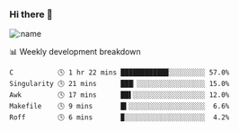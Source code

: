 ### Hi there 👋

<!--
**lv2020/lv2020** is a ✨ _special_ ✨ repository because its `README.md` (this file) appears on your GitHub profile.

Here are some ideas to get you started:

- 🔭 I’m currently working on ...
- 🌱 I’m currently learning ...
- 👯 I’m looking to collaborate on ...
- 🤔 I’m looking for help with ...
- 💬 Ask me about ...
- 📫 How to reach me: ...
- 😄 Pronouns: ...
- ⚡ Fun fact: ...
-->
![:name](https://count.getloli.com/get/@:lv2020)
 <!-- waka-box start -->
📊 Weekly development breakdown
```text
C           🕓 1 hr 22 mins ███████████▉░░░░░░░░░ 57.0%
Singularity 🕓 21 mins      ███▏░░░░░░░░░░░░░░░░░ 15.0%
Awk         🕓 17 mins      ██▌░░░░░░░░░░░░░░░░░░ 12.0%
Makefile    🕓 9 mins       █▍░░░░░░░░░░░░░░░░░░░  6.6%
Roff        🕓 6 mins       ▉░░░░░░░░░░░░░░░░░░░░  4.2%
```
<!-- Powered by https://github.com/YouEclipse/waka-box-go . -->
<!-- waka-box end -->
